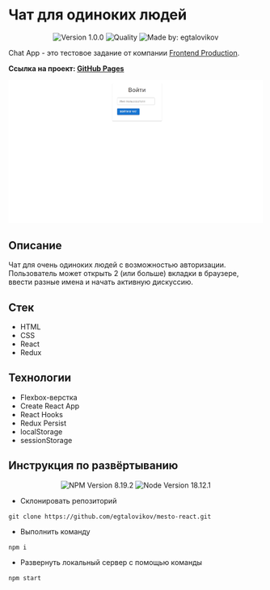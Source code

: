 # Чат для одиноких людей

<p align="center">
    <img alt="Version 1.0.0" src="https://img.shields.io/badge/version-1.0.0-blue" />
    <img alt="Quality" src="https://img.shields.io/badge/status-release-orange.svg" >
    <img alt="Made by: egtalovikov" src="https://img.shields.io/badge/made%20by-egtalovikov-blue" />
</p>

Chat App - это тестовое задание от компании [Frontend Production](https://frontendproduction.com/ru/ "Frontend Production").

**Ссылка на проект: [GitHub Pages](https://egtalovikov.github.io/chat-app)**

![Watch the video](./public/preview.gif)

## Описание

Чат для очень одиноких людей с возможностью авторизации. Пользователь может открыть 2 (или больше) вкладки в браузере, ввести разные имена и начать активную дискуссию.

## Стек

* HTML
* CSS
* React
* Redux


## Технологии

* Flexbox-верстка
* Create React App
* React Hooks
* Redux Persist
* localStorage
* sessionStorage

## Инструкция по развёртыванию

<p align="center">
    <img alt="NPM Version 8.19.2" src="https://img.shields.io/badge/npm-v8.19.2-blue" />
    <img alt="Node Version 18.12.1" src="https://img.shields.io/badge/node-v18.12.1-blue" />
</p>

* Склонировать репозиторий
```
git clone https://github.com/egtalovikov/mesto-react.git
```
* Выполнить команду
```
npm i
```
* Развернуть локальный сервер с помощью команды
```
npm start
```